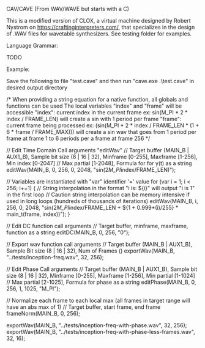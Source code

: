 CAV/CAVE (From WAV/WAVE but starts with a C)

This is a modified version of CLOX, a virtual machine designed by Robert Nystrom on https://craftinginterpreters.com/, that specializes in
the design of .WAV files for wavetable synthesizers. See testing folder for examples.

Language Grammar:

TODO

Example:


Save the following to file "test.cave"
and then run "cave.exe .\test.cave" in desired output directory

/*
    When providing a string equation for a native function, all globals and functions can be used
    The local variables "index" and "frame" will be accessible
    "index": current index in the current frame
        ex: sin(M_PI * 2 * index / FRAME_LEN) will create a sin with 1 period per frame
	"frame": current frame being processed
	    ex: (sin(M_PI * 2 * index / FRAME_LEN * (1 + 6 * frame / FRAME_MAX)))
		will create a sin wav that goes from 1 period per frame at frame 1
		to 6 periods per a frame at frame 256
*/

// Edit Time Domain Call arguments "editWav"
// Target buffer (MAIN_B | AUX1_B), Sample bit size (8 | 16 | 32), Minframe [0-255], Maxframe [1-256], Min index [0-2047]
// Max partial [1-2048], Formula for for y(t) as a string
editWav(MAIN_B, 0, 256, 0, 2048, "sin(2*M_PI*index/FRAME_LEN)");

// Variables are instantiated with "var" identifier '=' value
for (var i = 1; i < 256; i+=1) {
	// String interpolation in the format "i is: ${i}" will output "i is 1" in the first loop
	// Caution string interpolation can be memory intensive if used in long loops (hundreds of thousands of iterations)
	editWav(MAIN_B, i, 256, 0, 2048, "sin(2*M_PI*index/FRAME_LEN + ${1 + 0.999*(i)/255} * main_t(frame, index))");
}

// Edit DC function call arguments
// Target buffer, minframe, maxframe, function as a string
editDC(MAIN_B, 0, 256, "0");

// Export wav function call arguments
// Target buffer (MAIN_B | AUX1_B), Sample Bit size (8 | 16 | 32), Num of Frames ()
exportWav(MAIN_B, "../tests/inception-freq.wav", 32, 256); 

// Edit Phase Call arguments
// Target buffer (MAIN_B | AUX1_B), Sample bit size (8 | 16 | 32), Minframe [0-255], Maxframe [1-256], Min partial [1-1024]
// Max partial [2-1025], Formula for phase as a string
editPhase(MAIN_B, 0, 256, 1, 1025, "M_PI");

// Normalize each frame to each local max (all frames in target range will have an abs max of 1)
// Target buffer, start frame, end frame
frameNorm(MAIN_B, 0, 256);


exportWav(MAIN_B, "../tests/inception-freq-with-phase.wav", 32, 256);
exportWav(MAIN_B, "../tests/inception-freq-with-phase-less-frames.wav", 32, 16);
